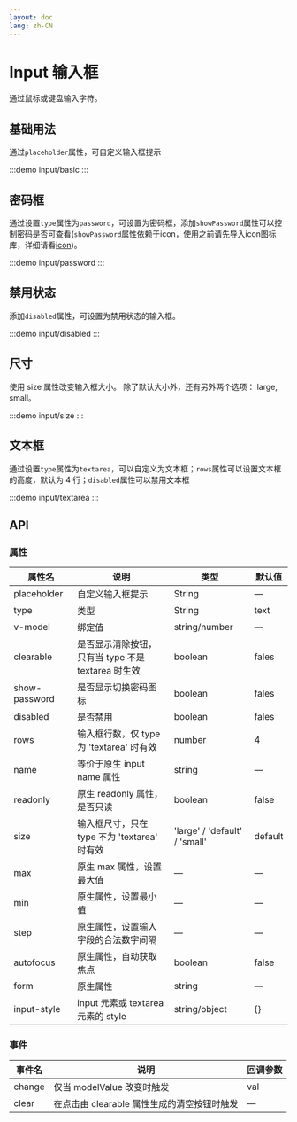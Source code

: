 ```yaml
---
layout: doc
lang: zh-CN
---
```


# Input 输入框

通过鼠标或键盘输入字符。

## 基础用法

通过`placeholder`属性，可自定义输入框提示

:::demo
input/basic
:::

## 密码框

通过设置`type`属性为`password`，可设置为密码框，添加`showPassword`属性可以控制密码是否可查看(`showPassword`属性依赖于icon，使用之前请先导入icon图标库，详细请看[icon](https://anixuil.github.io/zh/document/basic/icon.html))。

:::demo
input/password
:::

## 禁用状态

添加`disabled`属性，可设置为禁用状态的输入框。

:::demo
input/disabled
:::

## 尺寸

使用 size 属性改变输入框大小。 除了默认大小外，还有另外两个选项： large, small。

:::demo
input/size
:::

## 文本框

通过设置`type`属性为`textarea`，可以自定义为文本框；`rows`属性可以设置文本框的高度，默认为 4 行；`disabled`属性可以禁用文本框

:::demo
input/textarea
:::

## API

### 属性

| 属性名        | 说明                                               | 类型                          | 默认值  |
| ------------- | -------------------------------------------------- | ----------------------------- | ------- |
| placeholder   | 自定义输入框提示                                   | String                        | —       |
| type          | 类型                                               | String                        | text    |
| v-model       | 绑定值                                             | string/number                 | —       |
| clearable     | 是否显示清除按钮，只有当 type 不是 textarea 时生效 | boolean                       | fales   |
| show-password | 是否显示切换密码图标                               | boolean                       | fales   |
| disabled      | 是否禁用                                           | boolean                       | fales   |
| rows          | 输入框行数，仅 type 为 'textarea' 时有效           | number                        | 4       |
| name          | 等价于原生 input name 属性                         | string                        | —       |
| readonly      | 原生 readonly 属性，是否只读                       | boolean                       | false   |
| size          | 输入框尺寸，只在 type 不为 'textarea' 时有效       | 'large' / 'default' / 'small' | default |
| max           | 原生 max 属性，设置最大值                          | —                             | —       |
| min           | 原生属性，设置最小值                               | —                             | —       |
| step          | 原生属性，设置输入字段的合法数字间隔               | —                             | —       |
| autofocus     | 原生属性，自动获取焦点                             | boolean                       | false   |
| form          | 原生属性                                           | string                        | —       |
| input-style   | input 元素或 textarea 元素的 style                 | string/object                 | {}      |

### 事件

| 事件名 | 说明                                        | 回调参数 |
| ------ | ------------------------------------------- | -------- |
| change | 仅当 modelValue 改变时触发                  | val      |
| clear  | 在点击由 clearable 属性生成的清空按钮时触发 | —        |
